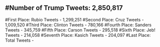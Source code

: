 #Number of Trump Tweets: 2,850,817
---
#First Place: Rubio Tweets - 1,299,251
#Second Place: Cruz Tweets - 1,009,520
#Third Place: Clinton Tweets - 780,166
#Fourth Place: Sanders Tweets - 345,759
#Fifth Place: Carson Tweets - 295,518
#Sixth Place: Jeb! Tweets - 214,058
#Seventh Place: Kasich Tweets - 204,097
#Last Place: Total Tweets -  
